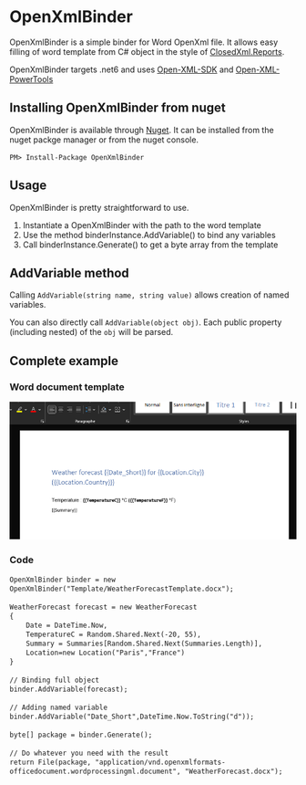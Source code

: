 # OpenXmlBinder

OpenXmlBinder is a simple binder for Word OpenXml file. It allows easy filling of word template from C# object in the style of [ClosedXml.Reports](https://github.com/ClosedXML/ClosedXML.Report).

OpenXmlBinder targets .net6 and uses [Open-XML-SDK](https://github.com/OfficeDev/Open-XML-SDK) and [Open-XML-PowerTools](https://github.com/OfficeDev/Open-Xml-PowerTools) 

## Installing OpenXmlBinder from nuget

OpenXmlBinder is available through [Nuget](https://www.nuget.org/packages/OpenXmlBinder/). It can be installed from the nuget packge manager or from the nuget console.

```
PM> Install-Package OpenXmlBinder
```

## Usage

OpenXmlBinder is pretty straightforward to use. 

1. Instantiate a OpenXmlBinder with the path to the word template
2. Use the method binderInstance.AddVariable() to bind any variables
3. Call binderInstance.Generate() to get a byte array from the template


## AddVariable method

Calling `AddVariable(string name, string value)` allows creation of named variables.

You can also directly call `AddVariable(object obj)`. Each public property (including nested) of the `obj` will be parsed.

## Complete example

### Word document template

![Word template sample](/OpenXmlBinder/assets/WordSample.png)

### Code 

```
OpenXmlBinder binder = new OpenXmlBinder("Template/WeatherForecastTemplate.docx");

WeatherForecast forecast = new WeatherForecast
{
    Date = DateTime.Now,
    TemperatureC = Random.Shared.Next(-20, 55),
    Summary = Summaries[Random.Shared.Next(Summaries.Length)],
    Location=new Location("Paris","France")
}

// Binding full object
binder.AddVariable(forecast);

// Adding named variable
binder.AddVariable("Date_Short",DateTime.Now.ToString("d"));

byte[] package = binder.Generate();

// Do whatever you need with the result
return File(package, "application/vnd.openxmlformats-officedocument.wordprocessingml.document", "WeatherForecast.docx");
```